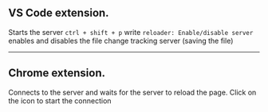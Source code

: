 ## VS Code extension. 

Starts the server `ctrl + shift + p` write `reloader: Enable/disable server` enables and disables the file change tracking server (saving the file)

---

## Chrome extension. 

Connects to the server and waits for the server to reload the page. Click on the icon to start the connection
